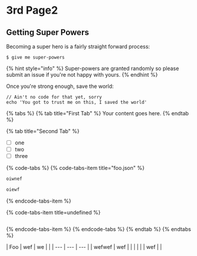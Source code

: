 # 3rd Page2

## Getting Super Powers

Becoming a super hero is a fairly straight forward process:

```text
$ give me super-powers
```

{% hint style="info" %}
Super-powers are granted randomly so please submit an issue if you're not happy with yours.
{% endhint %}

Once you're strong enough, save the world:

```text
// Ain't no code for that yet, sorry
echo 'You got to trust me on this, I saved the world'
```

{% tabs %}
{% tab title="First Tab" %}
Your content goes here.
{% endtab %}

{% tab title="Second Tab" %}
* [ ] one
* [ ] two
* [ ] three

{% code-tabs %}
{% code-tabs-item title="foo.json" %}
```coffeescript
oiwnef

oiewf
```
{% endcode-tabs-item %}

{% code-tabs-item title=undefined %}
```c

```
{% endcode-tabs-item %}
{% endcode-tabs %}
{% endtab %}
{% endtabs %}

| Foo | wef | we |  |
| --- | --- | --- |
| wefwef | wef |  |  |
|  |  | wef |  |

